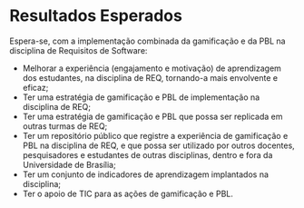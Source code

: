 

# Resultados Esperados

Espera-se, com a implementação combinada da gamificação e da PBL na disciplina de Requisitos de Software:
* Melhorar a experiência (engajamento e motivação) de aprendizagem dos estudantes, na disciplina de REQ, tornando-a mais envolvente e eficaz;
* Ter uma estratégia de gamificação e PBL de implementação na disciplina de REQ;
* Ter uma estratégia de gamificação e PBL que possa ser replicada em outras turmas de REQ;
* Ter um repositório público que registre a experiência de gamificação e PBL na disciplina de REQ, e que possa ser utilizado por outros docentes, pesquisadores e estudantes de outras disciplinas, dentro e fora da Universidade de Brasília;
* Ter um conjunto de indicadores de aprendizagem implantados na disciplina;
* Ter o apoio de TIC para as ações de gamificação e PBL. 